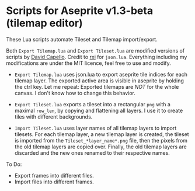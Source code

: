 # Scripts for Aseprite v1.3-beta (tilemap editor)

These Lua scripts automate Tileset and Tilemap import/export.

Both ```Export Tilemap.lua``` and ```Export Tileset.lua``` are modified versions of scripts by [David Capello](https://github.com/dacap).
Credit to [rxi](https://github.com/rxi/json.lua) for ```json.lua```.
Everything including my modifications are under the MIT licence, feel free to use and modify.

- ```Export Tilemap.lua``` uses json.lua to export aseprite tile indices for each tilemap layer. The exported active area is visible in aseprite by holding the ctrl key. Let me repeat: Exported tilemaps are *NOT* for the whole canvas. I don't know how to change this behavior. 

- ```Export Tileset.lua``` exports a tileset into a rectangular ```png``` with a maximal ```row_len```, by copying and flattening all layers. I use it to create tiles with different backgrounds.

- ```Import Tileset.lua``` uses layer names of all tilemap layers to import tilesets. For each tilemap layer, a new tilemap layer is created, the tileset is imported from the ```Tileset_*layer_name*.png``` file, then the pixels from the old tilemap layers are copied over. Finally, the old tilemap layers are discarded and the new ones renamed to their respective names.

To Do:
- Export frames into different files.
- Import files into different frames.
